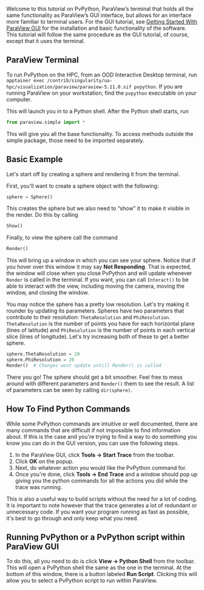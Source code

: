 Welcome to this tutorial on PvPython, ParaView’s terminal that holds all the same functionality as ParaView’s GUI interface, but allows for an interface more familiar to terminal users. For the GUI tutorial, see [Getting Started With ParaView GUI](../getting_started_with_paraview_gui/index.md) for the installation and basic functionality of the software. This tutorial will follow the same procedure as the GUI tutorial, of course, except that it uses the terminal. 


## ParaView Terminal

To run PvPython on the HPC, from an OOD Interactive Desktop terminal, run `apptainer exec /contrib/singularity/ua-hpc/visualization/paraview/paraview-5.11.0.sif pvpython`. If you are running ParaView on your workstation, find the `pvpython` executable on your computer.

This will launch you in to a Python shell. After the Python shell starts, run

```python
from paraview.simple import *
```

This will give you all the base functionality. To access methods outside the simple package, those need to be imported separately.

## Basic Example

Let's start off by creating a sphere and rendering it from the terminal.

First, you'll want to create a sphere object with the following:

```python
sphere = Sphere()
```

This creates the sphere but we also need to “show” it to make it visible in the render. Do this by calling

```python
Show()
```

Finally, to view the sphere call the command

```python
Render()
```

This will bring up a window in which you can see your sphere. Notice that if you hover over this window it may say **Not Responding**. That is expected, the window will close when you close PvPython and will update whenever `Render` is called in the terminal. If you want, you can call `Interact()` to be able to interact with the view, including moving the camera, moving the window, and closing the window.

You may notice the sphere has a pretty low resolution. Let's try making it rounder by updating its parameters. Spheres have two parameters that contribute to their resolution: `ThetaResolution` and `PhiResolution`. `ThetaResolution` is the number of points you have for each horizontal plane (lines of latitude) and `PhiResolution` is the number of points in each vertical slice (lines of longitude). Let's try increasing both of these to get a better sphere.

```python
sphere.ThetaResolution = 20
sphere.PhiResolution = 20
Render()  # Changes wont update untill Render() is called
```

There you go! The sphere should get a bit smoother. Feel free to mess around with different parameters and `Render()` them to see the result. A list of parameters can be seen by calling `dir(sphere)`.

## How To Find Python Commands

While some PvPython commands are intuitive or well documented, there are many commands that are difficult if not impossible to find information about. If this is the case and you're trying to find a way to do something you know you can do in the GUI version, you can use the following steps.

1. In the ParaView GUI, click **Tools → Start Trace** from the toolbar.
2. Click **OK** on the popup. 
3. Next, do whatever action you would like the PvPython command for.
4. Once you're done, click **Tools → End Trace** and a window should pop up giving you the python commands for all the actions you did while the trace was running. 

This is also a useful way to build scripts without the need for a lot of coding. It is important to note however that the trace generates a lot of redundant or unnecessary code. If you want your program running as fast as possible, it's best to go through and only keep what you need.

## Running PvPython or a PvPython script within ParaView GUI

To do this, all you need to do is click **View → Python Shell** from the toolbar. This will open a PvPython shell the same as the one in the terminal. At the bottom of this window, there is a button labeled **Run Script**. Clicking this will allow you to select a PvPython script to run within ParaView.
